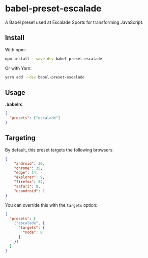 # babel-preset-escalade

A Babel preset used at Escalade Sports for transforming JavaScript.

## Install

With npm:

```bash
npm install --save-dev babel-preset-escalade
```

Or with Yarn:

```bash
yarn add --dev babel-preset-escalade
```

## Usage

**.babelrc**

```json
{
  "presets": ["escalade"]
}
```

## Targeting

By default, this preset targets the following browsers:

```json
{
	"android": 30,
	"chrome": 35,
	"edge": 14,
	"explorer": 9,
	"firefox": 52,
	"safari": 8,
	"ucandroid": 1
}
```

You can override this with the `targets` option:

```json
{
  "presets": [
    ["escalade", {
      "targets": {
        "node": 8
      }
    }]
  ]
}
```
